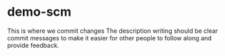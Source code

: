 # demo-scm

This is where we commit changes
The description writing should be clear commit messages to make it easier for other people to follow along and provide feedback.
